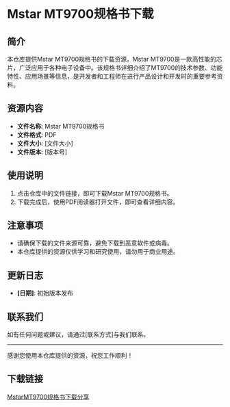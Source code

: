 # Mstar MT9700规格书下载

## 简介
本仓库提供Mstar MT9700规格书的下载资源。Mstar MT9700是一款高性能的芯片，广泛应用于各种电子设备中。该规格书详细介绍了MT9700的技术参数、功能特性、应用场景等信息，是开发者和工程师在进行产品设计和开发时的重要参考资料。

## 资源内容
- **文件名称**: Mstar MT9700规格书
- **文件格式**: PDF
- **文件大小**: [文件大小]
- **文件版本**: [版本号]

## 使用说明
1. 点击仓库中的文件链接，即可下载Mstar MT9700规格书。
2. 下载完成后，使用PDF阅读器打开文件，即可查看详细内容。

## 注意事项
- 请确保下载的文件来源可靠，避免下载到恶意软件或病毒。
- 本仓库提供的资源仅供学习和研究使用，请勿用于商业用途。

## 更新日志
- **[日期]**: 初始版本发布

## 联系我们
如有任何问题或建议，请通过[联系方式]与我们联系。

---
感谢您使用本仓库提供的资源，祝您工作顺利！

## 下载链接

[MstarMT9700规格书下载分享](https://pan.quark.cn/s/8dcaba177c65)